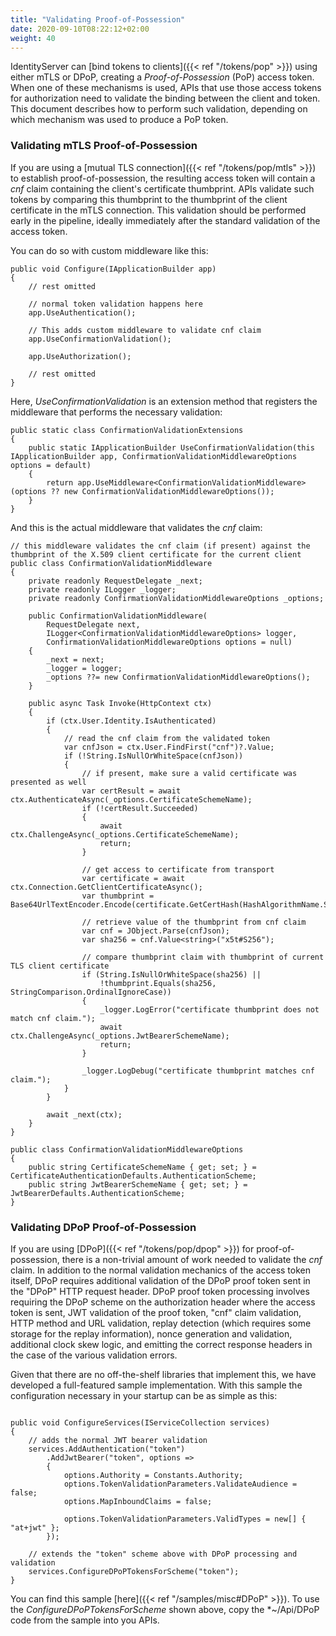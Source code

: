 ```yaml
---
title: "Validating Proof-of-Possession"
date: 2020-09-10T08:22:12+02:00
weight: 40
---
```


IdentityServer can [bind tokens to clients]({{< ref "/tokens/pop" >}}) using either mTLS or DPoP, creating a *Proof-of-Possession* (PoP) access token. When one of these mechanisms is used, APIs that use those access tokens for authorization need to validate the binding between the client and token. This document describes how to perform such validation, depending on which mechanism was used to produce a PoP token.

### Validating mTLS Proof-of-Possession

If you are using a [mutual TLS connection]({{< ref "/tokens/pop/mtls" >}}) to establish proof-of-possession, the resulting access token will contain a *cnf* claim containing the client's certificate thumbprint. APIs validate such tokens by comparing this thumbprint to the thumbprint of the client certificate in the mTLS connection. This validation should be performed early in the pipeline, ideally immediately after the standard validation of the access token.

You can do so with custom middleware like this:

```
public void Configure(IApplicationBuilder app)
{
    // rest omitted
    
    // normal token validation happens here
    app.UseAuthentication();

    // This adds custom middleware to validate cnf claim
    app.UseConfirmationValidation();
    
    app.UseAuthorization();

    // rest omitted
}
```

Here, *UseConfirmationValidation* is an extension method that registers the middleware that performs the necessary validation:

```
public static class ConfirmationValidationExtensions
{
    public static IApplicationBuilder UseConfirmationValidation(this IApplicationBuilder app, ConfirmationValidationMiddlewareOptions options = default)
    {
        return app.UseMiddleware<ConfirmationValidationMiddleware>(options ?? new ConfirmationValidationMiddlewareOptions());
    }
}
```

And this is the actual middleware that validates the *cnf* claim:

```
// this middleware validates the cnf claim (if present) against the thumbprint of the X.509 client certificate for the current client
public class ConfirmationValidationMiddleware
{
    private readonly RequestDelegate _next;
    private readonly ILogger _logger;
    private readonly ConfirmationValidationMiddlewareOptions _options;

    public ConfirmationValidationMiddleware(
        RequestDelegate next, 
        ILogger<ConfirmationValidationMiddlewareOptions> logger, 
        ConfirmationValidationMiddlewareOptions options = null)
    {
        _next = next;
        _logger = logger;
        _options ??= new ConfirmationValidationMiddlewareOptions();
    }

    public async Task Invoke(HttpContext ctx)
    {
        if (ctx.User.Identity.IsAuthenticated)
        {
            // read the cnf claim from the validated token
            var cnfJson = ctx.User.FindFirst("cnf")?.Value;
            if (!String.IsNullOrWhiteSpace(cnfJson))
            {
                // if present, make sure a valid certificate was presented as well
                var certResult = await ctx.AuthenticateAsync(_options.CertificateSchemeName);
                if (!certResult.Succeeded)
                {
                    await ctx.ChallengeAsync(_options.CertificateSchemeName);
                    return;
                }

                // get access to certificate from transport
                var certificate = await ctx.Connection.GetClientCertificateAsync();
                var thumbprint = Base64UrlTextEncoder.Encode(certificate.GetCertHash(HashAlgorithmName.SHA256));
                
                // retrieve value of the thumbprint from cnf claim
                var cnf = JObject.Parse(cnfJson);
                var sha256 = cnf.Value<string>("x5t#S256");

                // compare thumbprint claim with thumbprint of current TLS client certificate
                if (String.IsNullOrWhiteSpace(sha256) ||
                    !thumbprint.Equals(sha256, StringComparison.OrdinalIgnoreCase))
                {
                    _logger.LogError("certificate thumbprint does not match cnf claim.");
                    await ctx.ChallengeAsync(_options.JwtBearerSchemeName);
                    return;
                }
                
                _logger.LogDebug("certificate thumbprint matches cnf claim.");
            }
        }

        await _next(ctx);
    }
}

public class ConfirmationValidationMiddlewareOptions
{
    public string CertificateSchemeName { get; set; } = CertificateAuthenticationDefaults.AuthenticationScheme;
    public string JwtBearerSchemeName { get; set; } = JwtBearerDefaults.AuthenticationScheme;
}
```

### Validating DPoP Proof-of-Possession
If you are using [DPoP]({{< ref "/tokens/pop/dpop" >}}) for proof-of-possession, there is a non-trivial amount of work needed to validate the *cnf* claim.
In addition to the normal validation mechanics of the access token itself, DPoP requires additional validation of the DPoP proof token sent in the "DPoP" HTTP request header.
DPoP proof token processing involves requiring the DPoP scheme on the authorization header where the access token is sent, JWT validation of the proof token, "cnf" claim validation, HTTP method and URL validation, replay detection (which requires some storage for the replay information), nonce generation and validation, additional clock skew logic, and emitting the correct response headers in the case of the various validation errors.

Given that there are no off-the-shelf libraries that implement this, we have developed a full-featured sample implementation.
With this sample the configuration necessary in your startup can be as simple as this:

```

public void ConfigureServices(IServiceCollection services)
{
    // adds the normal JWT bearer validation
    services.AddAuthentication("token")
        .AddJwtBearer("token", options =>
        {
            options.Authority = Constants.Authority;
            options.TokenValidationParameters.ValidateAudience = false;
            options.MapInboundClaims = false;

            options.TokenValidationParameters.ValidTypes = new[] { "at+jwt" };
        });
    
    // extends the "token" scheme above with DPoP processing and validation
    services.ConfigureDPoPTokensForScheme("token");
}
```

You can find this sample [here]({{< ref "/samples/misc#DPoP" >}}). To use the
*ConfigureDPoPTokensForScheme* shown above, copy the *~/Api/DPoP code from the
sample into you APIs.